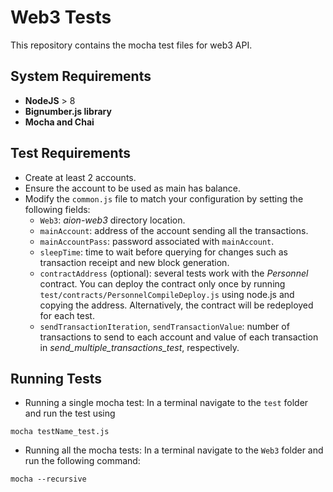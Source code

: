 # Web3 Tests

This repository contains the mocha test files for web3 API.

## System Requirements

* **NodeJS** > 8
* **Bignumber.js library**
* **Mocha and Chai**


## Test Requirements

* Create at least 2 accounts.
* Ensure the account to be used as main has balance.
* Modify the `common.js` file to match your configuration by setting the following fields:
    * `Web3`: _aion-web3_ directory location.
    * `mainAccount`: address of the account sending all the transactions. 
    * `mainAccountPass`: password associated with `mainAccount`.
    * `sleepTime`: time to wait before querying for changes such as transaction receipt and new block generation.
    * `contractAddress` (optional): several tests work with the _Personnel_ contract. You can deploy the contract only once by running ``test/contracts/PersonnelCompileDeploy.js`` using node.js and copying the address. Alternatively, the contract will be redeployed for each test.
    * `sendTransactionIteration`, `sendTransactionValue`: number of transactions to send to each account and value of each transaction in _send_multiple_transactions_test_, respectively.
## Running Tests

* Running a single mocha test:
In a terminal navigate to the `test` folder and run the test using
```
mocha testName_test.js
```
* Running all the mocha tests:
In a terminal navigate to the `Web3` folder and run the following command:
    
```
mocha --recursive
```
